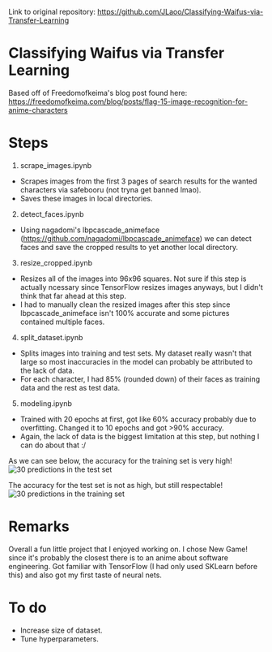 Link to original repository: https://github.com/JLaoo/Classifying-Waifus-via-Transfer-Learning

# Classifying Waifus via Transfer Learning

Based off of Freedomofkeima's blog post found here: https://freedomofkeima.com/blog/posts/flag-15-image-recognition-for-anime-characters

# Steps

1) scrape_images.ipynb
- Scrapes images from the first 3 pages of search results for the wanted characters via safebooru (not tryna get banned lmao).
- Saves these images in local directories.
2) detect_faces.ipynb
- Using nagadomi's lbpcascade_animeface (https://github.com/nagadomi/lbpcascade_animeface) we can detect faces and save the cropped results to yet another local directory.
3) resize_cropped.ipynb
- Resizes all of the images into 96x96 squares. Not sure if this step is actually ncessary since TensorFlow resizes images anyways, but I didn't think that far ahead at this step.
- I had to manually clean the resized images after this step since lbpcascade_animeface isn't 100% accurate and some pictures contained multiple faces.
4) split_dataset.ipynb
- Splits images into training and test sets. My dataset really wasn't that large so most inaccuracies in the model can probably be attributed to the lack of data.
- For each character, I had 85% (rounded down) of their faces as training data and the rest as test data.
5) modeling.ipynb
- Trained with 20 epochs at first, got like 60% accuracy probably due to overfitting. Changed it to 10 epochs and got >90% accuracy.
- Again, the lack of data is the biggest limitation at this step, but nothing I can do about that :/

As we can see below, the accuracy for the training set is very high!
![30 predictions in the test set](https://i.imgur.com/QhkGtfl.png)

The accuracy for the test set is not as high, but still respectable!
![30 predictions in the training set](https://i.imgur.com/e8UwVDB.png)

# Remarks
Overall a fun little project that I enjoyed working on. I chose New Game! since it's probably the closest there is to an anime about software engineering. Got familiar with TensorFlow (I had only used SKLearn before this) and also got my first taste of neural nets.

# To do
- Increase size of dataset.
- Tune hyperparameters.

